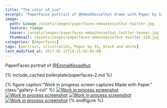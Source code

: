 ```yaml
---
title: "The color of ice"
excerpt: "PaperFaces portrait of @EmmaIKesselhut drawn with Paper by 53 on an iPad."
image: 
  path: &image /assets/images/paperfaces-emmaikesselhut-twitter.jpg 
  feature: *image
  teaser: /assets/images/paperfaces-emmaikesselhut-twitter-teaser.jpg
  thumbnail: /assets/images/paperfaces-emmaikesselhut-twitter-150.jpg
categories: [paperfaces]
tags: [portrait, illustration, Paper by 53, black and white]
last_modified_at: 2017-01-17T14:31:42-05:00
---
```


PaperFaces portrait of [@EmmaIKesselhut](https://twitter.com/EmmaIKesselhut).

{% include_cached boilerplate/paperfaces-2.md %}

{% figure caption:"Work in progress screen captures Made with Paper." class:"gallery-3-col" %}
[![Work in process screenshot](/assets/images/paperfaces-emmaikesselhut-process-1-600.jpg)](/assets/images/paperfaces-emmaikesselhut-process-1-lg.jpg)
[![Work in process screenshot](/assets/images/paperfaces-emmaikesselhut-process-2-600.jpg)](/assets/images/paperfaces-emmaikesselhut-process-2-lg.jpg)
[![Work in process screenshot](/assets/images/paperfaces-emmaikesselhut-process-3-600.jpg)](/assets/images/paperfaces-emmaikesselhut-process-3-lg.jpg)
[![Work in process screenshot](/assets/images/paperfaces-emmaikesselhut-process-4-600.jpg)](/assets/images/paperfaces-emmaikesselhut-process-4-lg.jpg)
{% endfigure %}
